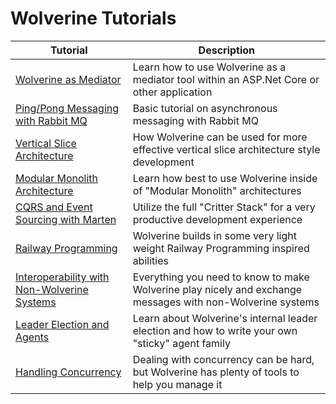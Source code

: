 # Wolverine Tutorials

| Tutorial                                                     | Description                                                                                                |
|--------------------------------------------------------------|------------------------------------------------------------------------------------------------------------|
| [Wolverine as Mediator](/tutorials/mediator)                 | Learn how to use Wolverine as a mediator tool within an ASP.Net Core or other application                  |
| [Ping/Pong Messaging with Rabbit MQ](/tutorials/ping-pong)   | Basic tutorial on asynchronous messaging with Rabbit MQ                                                    |
| [Vertical Slice Architecture](./vertical-slice-architecture) | How Wolverine can be used for more effective vertical slice architecture style development                 |
| [Modular Monolith Architecture](./modular-monolith)          | Learn how best to use Wolverine inside of "Modular Monolith" architectures                                 |
| [CQRS and Event Sourcing with Marten](./cqrs-with-marten)    | Utilize the full "Critter Stack" for a very productive development experience                              |
| [Railway Programming](./railway-programming)                 | Wolverine builds in some very light weight Railway Programming inspired abilities                          |
| [Interoperability with Non-Wolverine Systems](./interop)     | Everything you need to know to make Wolverine play nicely and exchange messages with non-Wolverine systems |
| [Leader Election and Agents](./leader-election) | Learn about Wolverine's internal leader election and how to write your own "sticky" agent family |
| [Handling Concurrency](./concurrency) | Dealing with concurrency can be hard, but Wolverine has plenty of tools to help you manage it |
